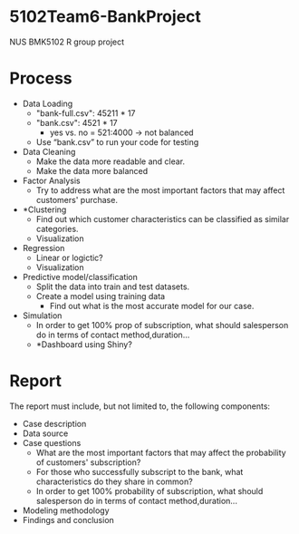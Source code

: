 # 5102Team6-BankProject
NUS BMK5102 R group project

# Process
- Data Loading
  - "bank-full.csv": 45211 * 17
  - "bank.csv": 4521 * 17
    - yes vs. no = 521:4000 -> not balanced
  - Use “bank.csv” to run your code for testing
- Data Cleaning
  - Make the data more readable and clear.
  - Make the data more balanced
- Factor Analysis
  - Try to address what are the most important factors that may affect customers' purchase.
- *Clustering
  - Find out which customer characteristics can be classified as similar categories. 
  - Visualization
- Regression
  - Linear or logictic?
  - Visualization
- Predictive model/classification
  - Split the data into train and test datasets.
  - Create a model using training data
    - Find out what is the most accurate model for our case.
- Simulation
  - In order to get 100% prop of subscription, what should salesperson do in terms of contact method,duration...
  - *Dashboard using Shiny?


# Report
The report must include, but not limited to, the following components:
  - Case description
  - Data source
  - Case questions
    - What are the most important factors that may affect the probability of customers' subscription?
    - For those who successfully subscript to the bank, what characteristics do they share in common?
    - In order to get 100% probability of subscription, what should salesperson do in terms of contact method,duration...
  - Modeling methodology
  - Findings and conclusion

